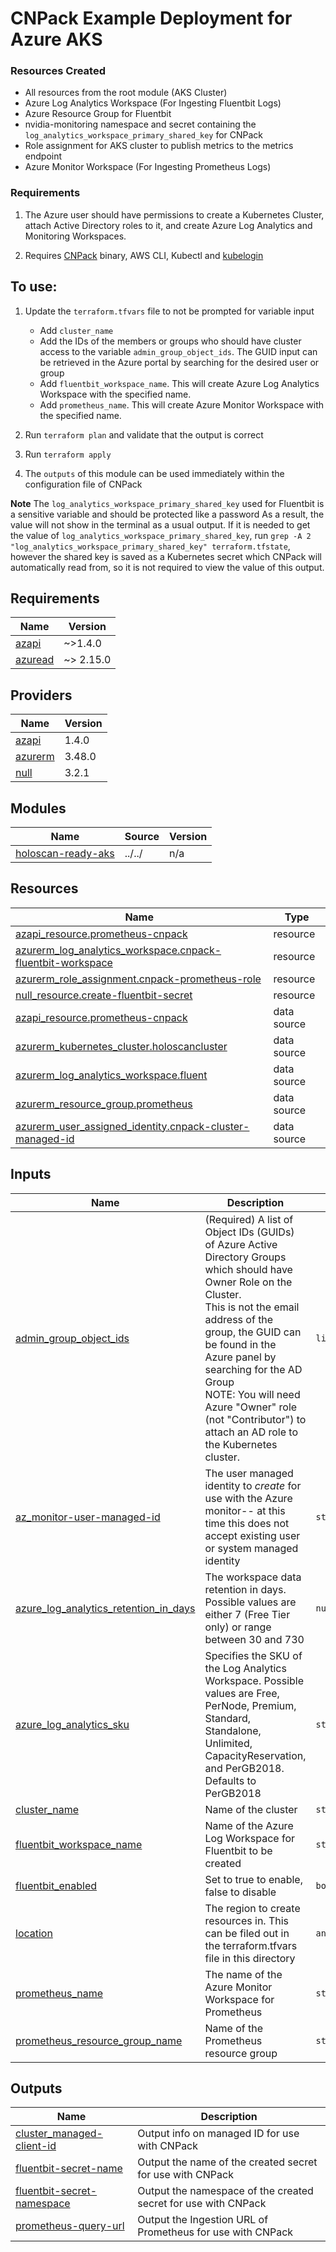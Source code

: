 # CNPack Example Deployment for Azure AKS

### Resources Created
- All resources from the root module (AKS Cluster)
- Azure Log Analytics Workspace (For Ingesting Fluentbit Logs)
- Azure Resource Group for Fluentbit
- nvidia-monitoring namespace and secret containing the `log_analytics_workspace_primary_shared_key` for CNPack
- Role assignment for AKS cluster to publish metrics to the metrics endpoint
- Azure Monitor Workspace (For Ingesting Prometheus Logs)


### Requirements

1. The Azure user should have permissions to create a Kubernetes Cluster, attach Active Directory roles to it, and create Azure Log Analytics and Monitoring Workspaces.

2. Requires [CNPack](https://docs.nvidia.com/ai-enterprise/deployment-guide-cloud-native-service-add-on-pack/0.1.0/cns-deployment.html) binary, AWS CLI, Kubectl and [kubelogin](https://github.com/Azure/kubelogin) 


## To use:

1. Update the `terraform.tfvars` file to not be prompted for variable input
    - Add `cluster_name`
    - Add the IDs of the members or groups who should have cluster access to the variable `admin_group_object_ids`. The GUID input can be retrieved in the Azure portal by searching for the desired user or group
    - Add `fluentbit_workspace_name`. This will create Azure Log Analytics Workspace with the specified name.
    - Add `prometheus_name`. This will create Azure Monitor Workspace with the specified name.

2. Run `terraform plan` and validate that the output is correct

3. Run `terraform apply`

4. The `outputs` of this module can be used immediately within the configuration file of CNPack

**Note**
The `log_analytics_workspace_primary_shared_key` used for Fluentbit is a sensitive variable and should be protected like a password
As a result, the value will not show in the terminal as a usual output.
If it is needed to get the value of `log_analytics_workspace_primary_shared_key`, run `grep -A 2 "log_analytics_workspace_primary_shared_key" terraform.tfstate`, however the shared key is saved as a Kubernetes secret which CNPack will automatically read from, so it is not required to view the value of this output.


## Requirements

| Name | Version |
|------|---------|
| <a name="requirement_azapi"></a> [azapi](#requirement\_azapi) | ~>1.4.0 |
| <a name="requirement_azuread"></a> [azuread](#requirement\_azuread) | ~> 2.15.0 |

## Providers

| Name | Version |
|------|---------|
| <a name="provider_azapi"></a> [azapi](#provider\_azapi) | 1.4.0 |
| <a name="provider_azurerm"></a> [azurerm](#provider\_azurerm) | 3.48.0 |
| <a name="provider_null"></a> [null](#provider\_null) | 3.2.1 |

## Modules

| Name | Source | Version |
|------|--------|---------|
| <a name="module_holoscan-ready-aks"></a> [holoscan-ready-aks](#module\_holoscan-ready-aks) | ../../ | n/a |

## Resources

| Name | Type |
|------|------|
| [azapi_resource.prometheus-cnpack](https://registry.terraform.io/providers/Azure/azapi/latest/docs/resources/resource) | resource |
| [azurerm_log_analytics_workspace.cnpack-fluentbit-workspace](https://registry.terraform.io/providers/hashicorp/azurerm/latest/docs/resources/log_analytics_workspace) | resource |
| [azurerm_role_assignment.cnpack-prometheus-role](https://registry.terraform.io/providers/hashicorp/azurerm/latest/docs/resources/role_assignment) | resource |
| [null_resource.create-fluentbit-secret](https://registry.terraform.io/providers/hashicorp/null/latest/docs/resources/resource) | resource |
| [azapi_resource.prometheus-cnpack](https://registry.terraform.io/providers/Azure/azapi/latest/docs/data-sources/resource) | data source |
| [azurerm_kubernetes_cluster.holoscancluster](https://registry.terraform.io/providers/hashicorp/azurerm/latest/docs/data-sources/kubernetes_cluster) | data source |
| [azurerm_log_analytics_workspace.fluent](https://registry.terraform.io/providers/hashicorp/azurerm/latest/docs/data-sources/log_analytics_workspace) | data source |
| [azurerm_resource_group.prometheus](https://registry.terraform.io/providers/hashicorp/azurerm/latest/docs/data-sources/resource_group) | data source |
| [azurerm_user_assigned_identity.cnpack-cluster-managed-id](https://registry.terraform.io/providers/hashicorp/azurerm/latest/docs/data-sources/user_assigned_identity) | data source |

## Inputs

| Name | Description | Type | Default | Required |
|------|-------------|------|---------|:--------:|
| <a name="input_admin_group_object_ids"></a> [admin\_group\_object\_ids](#input\_admin\_group\_object\_ids) | (Required) A list of Object IDs (GUIDs) of Azure Active Directory Groups which should have Owner Role on the Cluster. <br>  This is not the email address of the group, the GUID can be found in the Azure panel by searching for the AD Group<br>  NOTE: You will need Azure "Owner" role (not "Contributor") to attach an AD role to the Kubernetes cluster. | `list(any)` | n/a | yes |
| <a name="input_az_monitor_user_managed_id"></a> [az\_monitor-user-managed-id](#input\_az\_monitor-user-managed-id) | The user managed identity to *create* for use with the Azure monitor-- at this time this does not accept existing user or system managed identity | `string` | `"tf-holoscan-identity"` | no |
| <a name="input_azure_log_analytics_retention_in_days"></a> [azure\_log\_analytics\_retention\_in\_days](#input\_azure\_log\_analytics\_retention\_in\_days) | The workspace data retention in days. Possible values are either 7 (Free Tier only) or range between 30 and 730 | `number` | `30` | no |
| <a name="input_azure_log_analytics_sku"></a> [azure\_log\_analytics\_sku](#input\_azure\_log\_analytics\_sku) | Specifies the SKU of the Log Analytics Workspace. Possible values are Free, PerNode, Premium, Standard, Standalone, Unlimited, CapacityReservation, and PerGB2018. Defaults to PerGB2018 | `string` | `"PerGB2018"` | no |
| <a name="input_cluster_name"></a> [cluster\_name](#input\_cluster\_name) | Name of the cluster | `string` | n/a | yes |
| <a name="input_fluentbit_workspace_name"></a> [fluentbit_workspace_name](#input\_fluentbit_workspace_name) | Name of the Azure Log Workspace for Fluentbit to be created | `string` | n/a | yes |
| <a name="input_fluentbit_enabled"></a> [fluentbit\_enabled](#input\_fluentbit\_enabled) | Set to true to enable, false to disable | `bool` | `true` | no |
| <a name="input_location"></a> [location](#input\_location) | The region to create resources in. This can be filed out in the terraform.tfvars file in this directory | `any` | n/a | yes |
| <a name="input_prometheus_name"></a> [prometheus_name](#input\_prometheus_name) | The name of the Azure Monitor Workspace for Prometheus | `string` | n/a | yes |
| <a name="input_prometheus_resource_group_name"></a> [prometheus\_resource\_group\_name](#input\_prometheus\_resource\_group\_name) | Name of the Prometheus resource group | `string` | `"prometheus-rg"` | no |

## Outputs

| Name | Description |
|------|-------------|
| <a name="output_cluster_managed-client-id"></a> [cluster\_managed-client-id](#output\_cluster\_managed-client-id) | Output info on managed ID for use with CNPack |
| <a name="output_fluentbit-secret-name"></a> [fluentbit-secret-name](#output\_fluentbit-secret-name) | Output the name of the created secret for use with CNPack |
| <a name="output_fluentbit-secret-namespace"></a> [fluentbit-secret-namespace](#output\_fluentbit-secret-namespace) | Output the namespace of the created secret for use with CNPack |
| <a name="output_prometheus-query-url"></a> [prometheus-query-url](#output\_prometheus-query-url) | Output the Ingestion URL of Prometheus for use with CNPack |